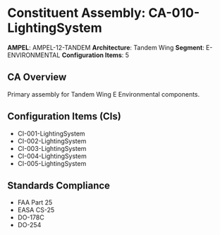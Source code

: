 # Constituent Assembly: CA-010-LightingSystem

**AMPEL**: AMPEL-12-TANDEM
**Architecture**: Tandem Wing
**Segment**: E-ENVIRONMENTAL
**Configuration Items**: 5

## CA Overview
Primary assembly for Tandem Wing E Environmental components.

## Configuration Items (CIs)
- CI-001-LightingSystem
- CI-002-LightingSystem
- CI-003-LightingSystem
- CI-004-LightingSystem
- CI-005-LightingSystem

## Standards Compliance
- FAA Part 25
- EASA CS-25
- DO-178C
- DO-254
